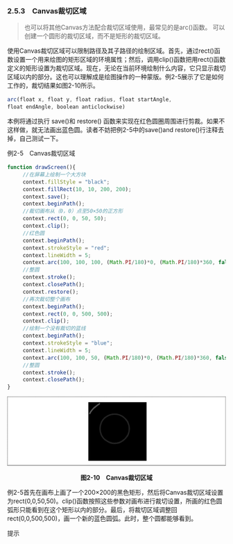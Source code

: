 ### 2.5.3　Canvas裁切区域

> 也可以将其他Canvas方法配合裁切区域使用，最常见的是arc()函数。
> 可以创建一个圆形的裁切区域，而不是矩形的裁切区域。

使用Canvas裁切区域可以限制路径及其子路径的绘制区域。首先，通过rect()函数设置一个用来绘图的矩形区域的环境属性；然后，调用clip()函数把用rect()函数定义的矩形设置为裁切区域。现在，无论在当前环境绘制什么内容，它只显示裁切区域以内的部分。这也可以理解成是绘图操作的一种蒙版。例2-5展示了它是如何工作的，裁切结果如图2-10所示。

```javascript
arc(float x, float y, float radius, float startAngle, 
float endAngle, boolean anticlockwise) 
```

本例将通过执行 save()和 restore() 函数来实现在红色圆圈周围进行剪裁。如果不这样做，就无法画出蓝色圆。读者不妨把例2-5中的save()and restore()行注释去掉，自己测试一下。

例2-5　Canvas裁切区域

```javascript
function drawScreen(){
　　　//在屏幕上绘制一个大方块
　　　context.fillStyle = "black";
　　　context.fillRect(10, 10, 200, 200);
　　　context.save();
　　　context.beginPath();
　　　//裁切画布从（0，0）点至50×50的正方形
　　　context.rect(0, 0, 50, 50);
　　　context.clip();
　　　//红色圆
　　　context.beginPath();
　　　context.strokeStyle = "red"; 
　　　context.lineWidth = 5;
　　　context.arc(100, 100, 100, (Math.PI/180)*0, (Math.PI/180)*360, false);
　　　//整圆
　　　context.stroke();
　　　context.closePath();
　　　context.restore();
　　　//再次裁切整个画布
　　　context.beginPath();
　　　context.rect(0, 0, 500, 500);
　　　context.clip();
　　　//绘制一个没有裁切的蓝线
　　　context.beginPath();
　　　context.strokeStyle = "blue";
　　　context.lineWidth = 5;
　　　context.arc(100, 100, 50, (Math.PI/180)*0, (Math.PI/180)*360, false);
　　　//整圆
　　　context.stroke();
　　　context.closePath();
}
```

![15.png](../images/15.png)
<center class="my_markdown"><b class="my_markdown">图2-10　Canvas裁切区域</b></center>

例2-5首先在画布上画了一个200×200的黑色矩形，然后将Canvas裁切区域设置为rect(0,0,50,50)。clip()函数按照这些参数对画布进行裁切设置，所画的红色圆弧形只能看到在这个矩形以内的部分。最后，将裁切区域调整回rect(0,0,500,500)，画一个新的蓝色圆弧。此时，整个圆都能够看到。

提示

